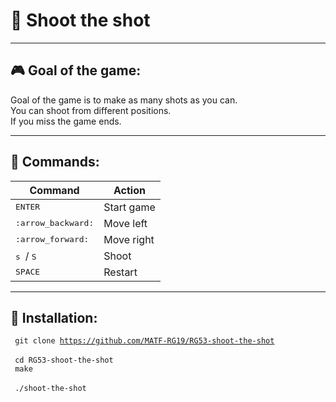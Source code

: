 # :basketball: Shoot the shot <br>
<hr>

## :video_game: Goal of the game: <br>
Goal of the game is to make as many shots as you can. <br>
You can shoot from different positions. <br>
If you miss the game ends. <hr>

## :scroll: Commands: <br>
  <table>
    <thead>
      <th> Command </th>
      <th> Action </th>
    </thead>   
    <tbody>
      <tr>
        <td>
          <kbd> ENTER </kbd>
        </td>
        <td> Start game </td>
      </tr>      
      <tr>
        <td>
          <kbd> :arrow_backward: </kbd>
        </td>    
        <td> Move left </td>
      </tr>
      <tr>
        <td>
          <kbd> :arrow_forward: </kbd>
        </td>
        <td> Move right </td>
      </tr>
      <tr>
        <td>
          <kbd> s </kbd> /
          <kbd> S </kbd>
        </td>
        <td> Shoot </td>
      </tr>
      <tr>
        <td>
          <kbd> SPACE </kbd>
        </td>
        <td> Restart </td>
      </tr>
    </tbody>
  </table>
  <hr>

## :wrench: Installation: <br>
<code> git clone https://github.com/MATF-RG19/RG53-shoot-the-shot </code> <br>
<code> cd RG53-shoot-the-shot </code> <br>
<code> make </code> <br>
<code> ./shoot-the-shot </code>
